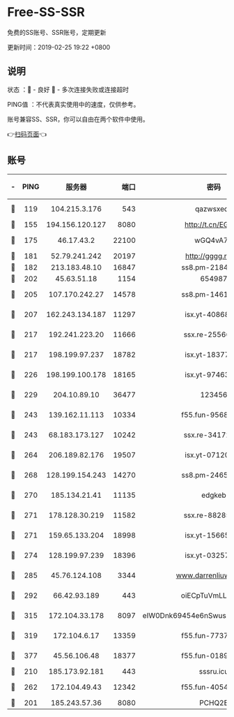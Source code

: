 # Free-SS-SSR

免费的SS账号、SSR账号，定期更新

更新时间：2019-02-25 19:22 +0800

## 说明

状态     ：🙂 - 良好 🙁 - 多次连接失败或连接超时

PING值   ：不代表真实使用中的速度，仅供参考。

账号兼容SS、SSR，你可以自由在两个软件中使用。

👉[扫码页面](https://liesauer.github.io/free-ss-ssr.github.io/)👈

## 账号

|-|PING|服务器|端口|密码|加密方式|区域|
|:----:|:----:|:-----:|-----:|:----:|:----:|:----:|
|🙂|119|104.215.3.176|543|qazwsxedc|aes-256-gcm|JP|
|🙂|155|194.156.120.127|8080|http://t.cn/EGJIyrl|rc4-md5|RU|
|🙂|175|46.17.43.2|22100|wGQ4vA7D|aes-256-gcm|RU|
|🙂|181|52.79.241.242|20197|http://gggg.rocks|chacha20|KR|
|🙂|182|213.183.48.10|16847|ss8.pm-21844006|rc4-md5|RU|
|🙂|202|45.63.51.18|1154|654987|chacha20|US|
|🙂|205|107.170.242.27|14578|ss8.pm-14613158|aes-256-cfb|US|
|🙂|207|162.243.134.187|11297|isx.yt-40868307|aes-256-cfb|US|
|🙂|217|192.241.223.20|11666|ssx.re-25566820|aes-256-cfb|US|
|🙂|217|198.199.97.237|18782|isx.yt-18377229|aes-256-cfb|US|
|🙂|226|198.199.100.178|18165|isx.yt-97463980|aes-256-cfb|US|
|🙂|229|204.10.89.10|36477|123456|aes-256-cfb|US|
|🙂|243|139.162.11.113|10334|f55.fun-95689731|aes-256-cfb|SG|
|🙂|243|68.183.173.127|10242|ssx.re-34172172|aes-256-cfb|US|
|🙂|264|206.189.82.176|19507|isx.yt-07120168|aes-256-cfb|SG|
|🙂|268|128.199.154.243|14270|ss8.pm-24650269|aes-256-cfb|SG|
|🙂|270|185.134.21.41|11135|edgkeb|aes-256-cfb|GB|
|🙂|271|178.128.30.219|11582|ssx.re-88285477|aes-256-cfb|SG|
|🙂|271|159.65.133.204|18998|isx.yt-15665435|aes-256-cfb|SG|
|🙂|274|128.199.97.239|18396|isx.yt-03257218|aes-256-cfb|SG|
|🙂|285|45.76.124.108|3344|www.darrenliuwei.com|aes-256-cfb|AU|
|🙂|292|66.42.93.189|443|oiECpTuVmLLxk4Ts|aes-256-cfb|US|
|🙂|315|172.104.33.178|8097|eIW0Dnk69454e6nSwuspv9DmS201tQ0D|aes-256-cfb|SG|
|🙂|319|172.104.6.17|13359|f55.fun-77379791|aes-256-cfb|US|
|🙂|377|45.56.106.48|18377|f55.fun-01898711|aes-256-cfb|US|
|🙂|210|185.173.92.181|443|sssru.icu|rc4-md5|RU|
|🙂|262|172.104.49.43|12342|f55.fun-40543073|aes-256-cfb|SG|
|🙁|201|185.243.57.36|8080|PCHQ2E|rc4-md5|US|
